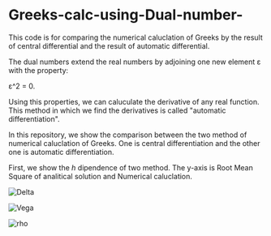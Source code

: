 # Greeks-calc-using-Dual-number-
This code is for comparing the numerical caluclation of Greeks by the result of central differential and the result of automatic  differential.

The dual numbers extend the real numbers by adjoining one new element ε with the property:

ε^2 = 0. 

Using this properties, we can caluculate the derivative of any real function. This method in which we find the derivatives is called "automatic differentiation".

In this repository, we show the comparison between the two method of numerical caluclation of Greeks. One is central differentiation and the other one is automatic differentiation.

First, we show the *h* dipendence of two method. The y-axis is Root Mean Square of analitical solution and Numerical caluclation.


![Delta](https://user-images.githubusercontent.com/54795218/79705371-68c93480-82f0-11ea-936f-14a8cb3561b9.png)

![Vega](https://user-images.githubusercontent.com/54795218/79705398-88f8f380-82f0-11ea-9aa6-3aff4e349895.png)

![rho](https://user-images.githubusercontent.com/54795218/79705401-8bf3e400-82f0-11ea-822f-cbd89b1ccf79.png)
